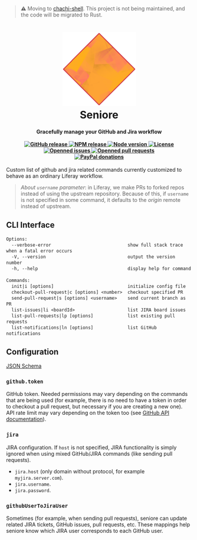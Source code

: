 > ⚠ Moving to [chachi-shell](https://github.com/p2kmgcl/chachi-shell/tree/master/seniore).
> This project is not being maintained, and the code will be migrated to Rust.

<h1 align="center">
  <img
    name="logo"
    src="https://raw.githubusercontent.com/p2kmgcl/seniore/master/assets/logo.png"
    alt="Seniore logo, a yellow and pink diamond"
    width="200"
  />
  <br />
  Seniore
</h1>

<h4 align="center">
  Gracefully manage your GitHub and Jira workflow<br><br>

  <a href="https://github.com/p2kmgcl/seniore/releases">
    <img alt="GitHub release" src="https://img.shields.io/github/release/p2kmgcl/seniore.svg">
  </a>
  <a href="https://www.npmjs.com/package/seniore">
    <img alt="NPM release" src="https://img.shields.io/npm/v/seniore.svg">
  </a>
  <a href="https://github.com/p2kmgcl/seniore/blob/master/package.json">
    <img alt="Node version" src="https://img.shields.io/node/v/seniore">
  </a>
  <a href="https://github.com/p2kmgcl/seniore/blob/master/LICENSE">
    <img alt="License" src="https://img.shields.io/github/license/p2kmgcl/seniore">
  </a>
  <br>
  <a href="https://github.com/p2kmgcl/seniore/pulls">
    <img alt="Openned issues" src="https://img.shields.io/github/issues/p2kmgcl/seniore">
  </a>
  <a href="https://github.com/p2kmgcl/seniore/pulls">
    <img alt="Openned pull requests" src="https://img.shields.io/github/issues-pr/p2kmgcl/seniore">
  </a>
  <br>
  <a href="https://paypal.me/p2kmgcl">
    <img alt="PayPal donations" src="https://img.shields.io/badge/donations-paypal-blue">
  </a>
</h4>

Custom list of github and jira related commands currently customized to
behave as an ordinary Liferay workflow.

> _About `username` parameter_: in Liferay, we make PRs to forked repos
> instead of using the upstream repository. Because of this, if `username`
> is not specified in some command, it defaults to the _origin_ remote instead
> of upstream.

## CLI Interface

```
Options:
  --verbose-error                             show full stack trace when a fatal error occurs
  -V, --version                               output the version number
  -h, --help                                  display help for command

Commands:
  init|i [options]                            initialize config file
  checkout-pull-request|c [options] <number>  checkout specified PR
  send-pull-request|s [options] <username>    send current branch as PR
  list-issues|li <boardId>                    list JIRA board issues
  list-pull-requests|lp [options]             list existing pull requests
  list-notifications|ln [options]             list GitHub notifications
```

## Configuration

[JSON Schema](https://raw.githubusercontent.com/p2kmgcl/seniore/master/src/types/configuration.schema.json)

### `github.token`

GitHub token. Needed permissions may vary depending on the commands that are
being used (for example, there is no need to have a token in order to checkout
a pull request, but necessary if you are creating a new one). API rate limit
may vary depending on the token too (see [GitHub API documentation](https://docs.github.com/en/rest/reference/rate-limit)).

### `jira`

JIRA configuration. If `host` is not specified, JIRA functionality is simply
ignored when using mixed GitHub/JIRA commands (like sending pull requests).

- `jira.host` (only domain without protocol, for example `myjira.server.com`).
- `jira.username`.
- `jira.password`.

### `githubUserToJiraUser`

Sometimes (for example, when sending pull requests), seniore can update related
JIRA tickets, GitHub issues, pull requests, etc. These mappings help seniore
know which JIRA user corresponds to each GitHub user.
